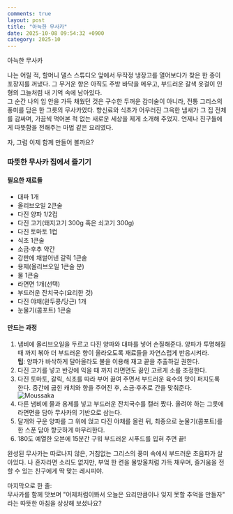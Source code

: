 ```yaml
---
comments: true
layout: post
title: "아늑한 무사카"
date: 2025-10-08 09:54:32 +0900
category: 2025-10
---
```


아늑한 무사카

나는 어릴 적, 할머니 댈스 스튜디오 앞에서 무작정 냉장고를 열어보다가 찾은 한 종이 포장지를 꺼냈다. 그 무거운 향은 아직도 주방 바닥을 메우고, 부드러운 갈색 옷걸이 인형의 그늘처럼 내 기억 속에 남아있다.  
그 순간 나의 입 안을 가득 채웠던 것은 구수한 두꺼운 감미술이 아니라, 전통 그리스의 풍미를 담은 한 그릇의 무사카였다. 향신료와 식초가 어우러진 그윽한 냄새가 그 집 전체를 감싸며, 가끔씩 먹어본 적 없는 새로운 세상을 제게 소개해 주었지. 언제나 친구들에게 따뜻함을 전해주는 마법 같은 요리였다.  

자, 그럼 이제 함께 만들어 볼까요?  

### 따뜻한 무사카 집에서 즐기기  

#### 필요한 재료들  
- 대파 1개  
- 올리브오일 2큰술  
- 다진 양파 1/2컵  
- 다진 고기(돼지고기 300g 혹은 쇠고기 300g)  
- 다진 토마토 1컵  
- 식초 1큰술  
- 소금·후추 약간  
- 강판에 채썰어낸 갈릭 1큰술  
- 용제(올리브오일 1큰술 분)  
- 물 1큰술  
- 라면면 1개(선택)  
- 부드러운 잔치국수(요리한 것)  
- 다진 야채(완두콩/당근) 1개  
- 눈물기(콤포트) 1큰술  

#### 만드는 과정  
1. 냄비에 올리브오일을 두르고 다진 양파와 대파를 넣어 손질해준다. 양파가 투명해질 때 까지 볶아 더 부드러운 향이 올라오도록 재료들을 자연스럽게 반응시켜라.  
   **팁**: 양파가 바삭하게 달아올라도 불을 이용해 재고 끝을 추출하길 권한다.  
2. 다진 고기를 넣고 반강에 익을 때 까지 라면면도 끓인 고르게 소를 조정한다.  
3. 다진 토마토, 갈릭, 식초를 따라 부어 끓여 주면서 부드러운 육수의 맛이 퍼지도록 한다. 중간에 굽힌 캐치와 향을 주어진 후, 소금·후추로 간을 맞춰준다.  
   ![Moussaka](https://www.themealdb.com/images/media/meals/ctg8jd1585563097.jpg)  
4. 다른 냄비에 물과 용제를 넣고 부드러운 잔치국수를 캘러 짰다. 올려야 하는 그릇에 라면면을 담아 무사카의 기반으로 삼는다.  
5. 달개와 구운 양파를 그 위에 얹고 다진 야채를 올린 뒤, 최종으로 눈물기(콤포트)를 한 스푼 담아 향긋하게 마무리한다.  
6. 180도 예열한 오븐에 15분간 구워 부드러운 시푸드를 입혀 주면 끝!  

완성된 무사카는 따로나지 않은, 거침없는 그리스의 풍미 속에서 부드러운 초음파가 살아있다. 나 혼자라면 소리도 없지만, 부엌 한 켠을 물방울처럼 가득 채우며, 즐거움을 전할 수 있는 친구에게 딱 맞는 레시피야.  

마지막으로 한 줄:  
무사카를 함께 맛보며 "어제처럼이봐서 오늘은 요리만큼이나 잊지 못할 추억을 만들자" 라는 따뜻한 아침을 상상해 보셨나요?